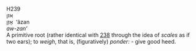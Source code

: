 <body>
  <p>H239<br>  אזן  <br> אָזַן  ‎  ‘âzan  <br><i>aw-zan‘ </i><br>A primitive root (rather identical with <a href="h0238.htm">238</a> through the idea of <i>scales</i> as if two ears); to <i>weigh</i>, that is, (figuratively) <i>ponder: - </i>give good heed.<br></p>
 </body>